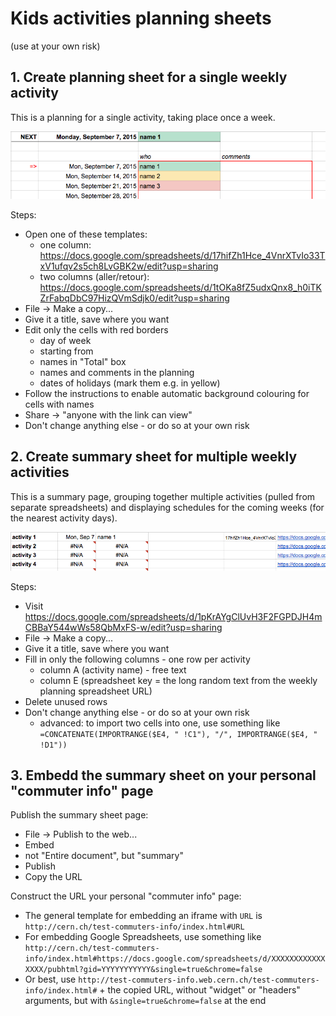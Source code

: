 # Kids activities planning sheets

(use at your own risk)

## 1. Create planning sheet for a single weekly activity

This is a planning for a single activity, taking place once a week.

![alt text](https://github.com/SebastianLopienski/CERN-commuter-info/raw/master/img/single.png "Single activity planning")

Steps:
* Open one of these templates:
   - one column: https://docs.google.com/spreadsheets/d/17hifZh1Hce_4VnrXTvIo33TxV1ufqv2s5ch8LvGBK2w/edit?usp=sharing
   - two columns (aller/retour): https://docs.google.com/spreadsheets/d/1tOKa8fZ5udxQnx8_h0iTKZrFabqDbC97HizQVmSdjk0/edit?usp=sharing
* File -> Make a copy...
* Give it a title, save where you want
* Edit only the cells with red borders
  - day of week
  - starting from
  - names in "Total" box
  - names and comments in the planning
  - dates of holidays (mark them e.g. in yellow)
* Follow the instructions to enable automatic background colouring for cells with names
* Share -> "anyone with the link can view"
* Don't change anything else - or do so at your own risk

## 2. Create summary sheet for multiple weekly activities 

This is a summary page, grouping together multiple activities (pulled from separate spreadsheets) and displaying schedules for the coming weeks (for the nearest activity days).

![alt text](https://github.com/SebastianLopienski/CERN-commuter-info/raw/master/img/summary.png "Summary sheet")

Steps:
* Visit https://docs.google.com/spreadsheets/d/1pKrAYgClUvH3F2FGPDJH4mCBBaY544wWs58QbMxFS-w/edit?usp=sharing
* File -> Make a copy...
* Give it a title, save where you want
* Fill in only the following columns - one row per activity
  - column A (activity name) - free text
  - column E (spreadsheet key = the long random text from the weekly planning spreadsheet URL)
* Delete unused rows
* Don't change anything else - or do so at your own risk
  - advanced: to import two cells into one, use something like `=CONCATENATE(IMPORTRANGE($E4, " !C1"), "/", IMPORTRANGE($E4, " !D1"))` 

## 3. Embedd the summary sheet on your personal "commuter info" page

Publish the summary sheet page:
* File -> Publish to the web...
* Embed
* not "Entire document", but "summary"
* Publish
* Copy the URL

Construct the URL your personal "commuter info" page:
* The general template for embedding an iframe with `URL` is `http://cern.ch/test-commuters-info/index.html#URL`
* For embedding Google Spreadsheets, use something like `http://cern.ch/test-commuters-info/index.html#https://docs.google.com/spreadsheets/d/XXXXXXXXXXXXXXXX/pubhtml?gid=YYYYYYYYYYY&single=true&chrome=false`
* Or best, use `http://test-commuters-info.web.cern.ch/test-commuters-info/index.html#` + the copied URL, without "widget" or "headers" arguments, but with `&single=true&chrome=false` at the end

